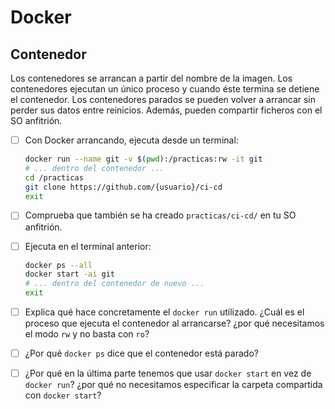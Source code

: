 # Docker
## Contenedor
Los contenedores se arrancan a partir del nombre de la imagen. Los contenedores ejecutan un único proceso y cuando éste termina se detiene el contenedor. Los contenedores parados se pueden volver a arrancar sin perder sus datos entre reinicios. Además, pueden compartir ficheros con el SO anfitrión.

<task-list title="Práctica Docker - Entregable 2 de 4 - Contenedor"></task-list>

- [ ] Con Docker arrancando, ejecuta desde un terminal:
  ```bash
  docker run --name git -v $(pwd):/practicas:rw -it git
  # ... dentro del contenedor ...
  cd /practicas
  git clone https://github.com/{usuario}/ci-cd
  exit
  ```
- [ ] Comprueba que también se ha creado `practicas/ci-cd/` en tu SO anfitrión.
- [ ] Ejecuta en el terminal anterior: 
  ```bash
  docker ps --all
  docker start -ai git
  # ... dentro del contenedor de nuevo ...
  exit
  ```

- [ ] Explica qué hace concretamente el `docker run` utilizado. ¿Cuál es el proceso que ejecuta el contenedor al arrancarse? ¿por qué necesitamos el modo `rw` y no basta con `ro`?
- [ ] ¿Por qué `docker ps` dice que el contenedor está parado?
- [ ] ¿Por qué en la última parte tenemos que usar `docker start` en vez de `docker run`? ¿por qué no necesitamos especificar la carpeta compartida con `docker start`?





